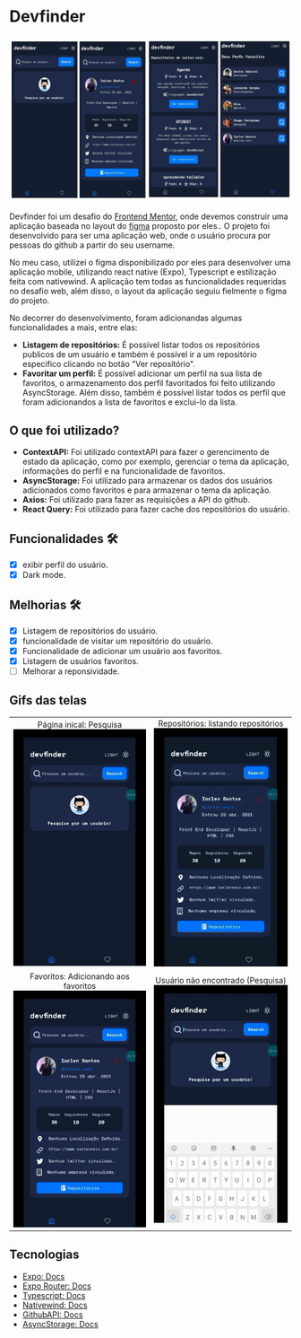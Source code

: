 # Devfinder
### <img src="./src/assets/github.jpg" alt="github image">
<p>
  Devfinder foi um desafio do <a href="https://www.frontendmentor.io/">Frontend Mentor</a>, onde
  devemos construir uma aplicação baseada no layout do <a href="https://www.figma.com/file/vkOOTqx4EmCy097dTvmIbZ/github-user-search-app?type=design&node-id=0%3A1&t=lWLpfANyhktirJN7-1">figma</a> proposto por eles.</a>. O projeto foi desenvolvido para
  ser uma aplicação web, onde o usuário procura por pessoas do github a partir do seu
  username.
</p>
<p>
  No meu caso, utilizei o figma disponibilizado por eles para desenvolver uma aplicação mobile, utilizando react native (Expo), Typescript e estilização feita com nativewind.
  A aplicação tem todas as funcionalidades requeridas no desafio web, além disso, o layout da aplicação seguiu fielmente o figma do projeto.
</p>
<p>
  No decorrer do desenvolvimento, foram adicionandas algumas funcionalidades a mais,
  entre elas:
</p>
<ul>
  <li>
    <b>Listagem de repositórios:</b> É possível listar todos os repositórios publicos de um usuário e 
    também é possível ir a um repositório especifico clicando no botão "Ver repositório".
  </li>
    <li>
    <b>Favoritar um perfil:</b> É possível adicionar um perfil na sua lista de favoritos, o armazenamento dos perfil favoritados foi feito utilizando AsyncStorage. Além disso,
    também é possível listar todos os perfil que foram adicionandos a lista de favoritos e
    exclui-lo da lista.
  </li>
</ul>

## O que foi utilizado?

<ul>
  <li>
    <b>ContextAPI:</b> Foi utilizado contextAPI para fazer o gerencimento de estado da aplicação,
    como por exemplo, gerenciar o tema da aplicação, informações do perfil e na funcionalidade
    de favoritos.
  </li>
    <li>
    <b>AsyncStorage:</b> Foi utilizado para armazenar os dados dos usuários adicionados como favoritos e para armazenar o tema da aplicação.
  </li>
  <li>
    <b>Axios:</b> Foi utilizado para fazer as requisições a API do github.
  </li>
  <li>
    <b>React Query:</b> Foi utilizado para fazer cache dos repositórios do usuário.
  </li>
</ul>

## Funcionalidades 🛠️

- [x] exibir perfil do usuário.
- [x] Dark mode.

## Melhorias 🛠️

- [x] Listagem de repositórios do usuário.
- [x] funcionalidade de visitar um repositório do usuário.
- [x] Funcionalidade de adicionar um usuário aos favoritos.
- [x] Listagem de usuários favoritos.
- [ ] Melhorar a reponsividade.

## Gifs das telas
<table>
  <tr>
    <td align="center">
      <label>Página inical: Pesquisa</label>
      <br>
      <img src="./src/assets/github/1.gif" alt="GIF 1">
    </td>
    <td align="center">
      <label>Repositórios: listando repositórios</label>
      <br>
      <img src="./src/assets/github/2.gif" alt="GIF 2">
    </td>
  </tr>
  <tr>
    <td align="center">
      <label>Favoritos: Adicionando aos favoritos</label>
      <br>
      <img src="./src/assets/github/3.gif" alt="GIF 3">
    </td>
    <td align="center">
      <label>Usuário não encontrado (Pesquisa)</label>
      <br>
      <img src="./src/assets/github/4.gif" alt="GIF 4">
    </td>
  </tr>
</table>

## Tecnologias

- [Expo: Docs](https://docs.expo.dev/)
- [Expo Router: Docs](https://expo.github.io/router)
- [Typescript: Docs](https://www.typescriptlang.org/)
- [Nativewind: Docs](https://www.nativewind.dev/)
- [GithubAPI: Docs](https://docs.github.com/pt/rest?apiVersion=2022-11-28)
- [AsyncStorage: Docs](https://reactnative.dev/docs/asyncstorage)

